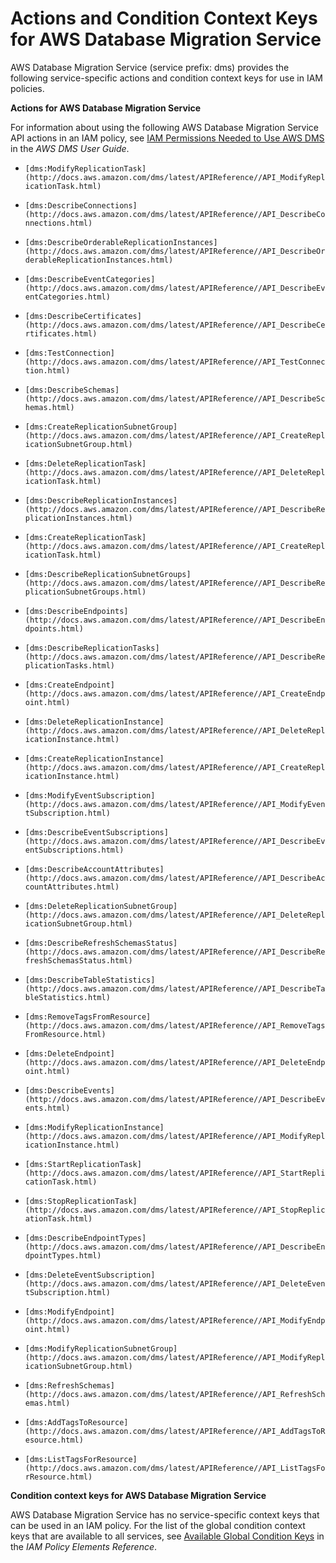 # Actions and Condition Context Keys for AWS Database Migration Service<a name="list_dms"></a>

AWS Database Migration Service \(service prefix: dms\) provides the following service\-specific actions and condition context keys for use in IAM policies\.

**Actions for AWS Database Migration Service**

For information about using the following AWS Database Migration Service API actions in an IAM policy, see [IAM Permissions Needed to Use AWS DMS](http://docs.aws.amazon.com/dms/latest/userguide//CHAP_Security.html#CHAP_Security.IAMPermissions) in the *AWS DMS User Guide*\.

+ `[dms:ModifyReplicationTask](http://docs.aws.amazon.com/dms/latest/APIReference//API_ModifyReplicationTask.html)`

+ `[dms:DescribeConnections](http://docs.aws.amazon.com/dms/latest/APIReference//API_DescribeConnections.html)`

+ `[dms:DescribeOrderableReplicationInstances](http://docs.aws.amazon.com/dms/latest/APIReference//API_DescribeOrderableReplicationInstances.html)`

+ `[dms:DescribeEventCategories](http://docs.aws.amazon.com/dms/latest/APIReference//API_DescribeEventCategories.html)`

+ `[dms:DescribeCertificates](http://docs.aws.amazon.com/dms/latest/APIReference//API_DescribeCertificates.html)`

+ `[dms:TestConnection](http://docs.aws.amazon.com/dms/latest/APIReference//API_TestConnection.html)`

+ `[dms:DescribeSchemas](http://docs.aws.amazon.com/dms/latest/APIReference//API_DescribeSchemas.html)`

+ `[dms:CreateReplicationSubnetGroup](http://docs.aws.amazon.com/dms/latest/APIReference//API_CreateReplicationSubnetGroup.html)`

+ `[dms:DeleteReplicationTask](http://docs.aws.amazon.com/dms/latest/APIReference//API_DeleteReplicationTask.html)`

+ `[dms:DescribeReplicationInstances](http://docs.aws.amazon.com/dms/latest/APIReference//API_DescribeReplicationInstances.html)`

+ `[dms:CreateReplicationTask](http://docs.aws.amazon.com/dms/latest/APIReference//API_CreateReplicationTask.html)`

+ `[dms:DescribeReplicationSubnetGroups](http://docs.aws.amazon.com/dms/latest/APIReference//API_DescribeReplicationSubnetGroups.html)`

+ `[dms:DescribeEndpoints](http://docs.aws.amazon.com/dms/latest/APIReference//API_DescribeEndpoints.html)`

+ `[dms:DescribeReplicationTasks](http://docs.aws.amazon.com/dms/latest/APIReference//API_DescribeReplicationTasks.html)`

+ `[dms:CreateEndpoint](http://docs.aws.amazon.com/dms/latest/APIReference//API_CreateEndpoint.html)`

+ `[dms:DeleteReplicationInstance](http://docs.aws.amazon.com/dms/latest/APIReference//API_DeleteReplicationInstance.html)`

+ `[dms:CreateReplicationInstance](http://docs.aws.amazon.com/dms/latest/APIReference//API_CreateReplicationInstance.html)`

+ `[dms:ModifyEventSubscription](http://docs.aws.amazon.com/dms/latest/APIReference//API_ModifyEventSubscription.html)`

+ `[dms:DescribeEventSubscriptions](http://docs.aws.amazon.com/dms/latest/APIReference//API_DescribeEventSubscriptions.html)`

+ `[dms:DescribeAccountAttributes](http://docs.aws.amazon.com/dms/latest/APIReference//API_DescribeAccountAttributes.html)`

+ `[dms:DeleteReplicationSubnetGroup](http://docs.aws.amazon.com/dms/latest/APIReference//API_DeleteReplicationSubnetGroup.html)`

+ `[dms:DescribeRefreshSchemasStatus](http://docs.aws.amazon.com/dms/latest/APIReference//API_DescribeRefreshSchemasStatus.html)`

+ `[dms:DescribeTableStatistics](http://docs.aws.amazon.com/dms/latest/APIReference//API_DescribeTableStatistics.html)`

+ `[dms:RemoveTagsFromResource](http://docs.aws.amazon.com/dms/latest/APIReference//API_RemoveTagsFromResource.html)`

+ `[dms:DeleteEndpoint](http://docs.aws.amazon.com/dms/latest/APIReference//API_DeleteEndpoint.html)`

+ `[dms:DescribeEvents](http://docs.aws.amazon.com/dms/latest/APIReference//API_DescribeEvents.html)`

+ `[dms:ModifyReplicationInstance](http://docs.aws.amazon.com/dms/latest/APIReference//API_ModifyReplicationInstance.html)`

+ `[dms:StartReplicationTask](http://docs.aws.amazon.com/dms/latest/APIReference//API_StartReplicationTask.html)`

+ `[dms:StopReplicationTask](http://docs.aws.amazon.com/dms/latest/APIReference//API_StopReplicationTask.html)`

+ `[dms:DescribeEndpointTypes](http://docs.aws.amazon.com/dms/latest/APIReference//API_DescribeEndpointTypes.html)`

+ `[dms:DeleteEventSubscription](http://docs.aws.amazon.com/dms/latest/APIReference//API_DeleteEventSubscription.html)`

+ `[dms:ModifyEndpoint](http://docs.aws.amazon.com/dms/latest/APIReference//API_ModifyEndpoint.html)`

+ `[dms:ModifyReplicationSubnetGroup](http://docs.aws.amazon.com/dms/latest/APIReference//API_ModifyReplicationSubnetGroup.html)`

+ `[dms:RefreshSchemas](http://docs.aws.amazon.com/dms/latest/APIReference//API_RefreshSchemas.html)`

+ `[dms:AddTagsToResource](http://docs.aws.amazon.com/dms/latest/APIReference//API_AddTagsToResource.html)`

+ `[dms:ListTagsForResource](http://docs.aws.amazon.com/dms/latest/APIReference//API_ListTagsForResource.html)`

**Condition context keys for AWS Database Migration Service**

AWS Database Migration Service has no service\-specific context keys that can be used in an IAM policy\. For the list of the global condition context keys that are available to all services, see [Available Global Condition Keys](reference_policies_condition-keys.md#AvailableKeys) in the *IAM Policy Elements Reference*\.